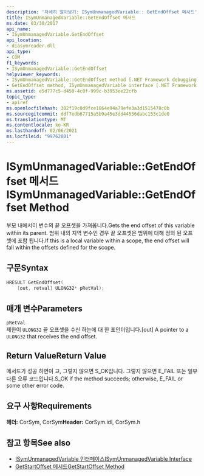 ```yaml
---
description: '자세히 알아보기: ISymUnmanagedVariable:: GetEndOffset 메서드'
title: ISymUnmanagedVariable::GetEndOffset 메서드
ms.date: 03/30/2017
api_name:
- ISymUnmanagedVariable.GetEndOffset
api_location:
- diasymreader.dll
api_type:
- COM
f1_keywords:
- ISymUnmanagedVariable::GetEndOffset
helpviewer_keywords:
- ISymUnmanagedVariable::GetEndOffset method [.NET Framework debugging]
- GetEndOffset method, ISymUnmanagedVariable interface [.NET Framework debugging]
ms.assetid: e5d777c5-d450-4c0f-999c-b3953ee22cfb
topic_type:
- apiref
ms.openlocfilehash: 302f19c0d9fce1864e94a79efe3a3d1515478c0b
ms.sourcegitcommit: ddf7edb67715a5b9a45e3dd44536dabc153c1de0
ms.translationtype: MT
ms.contentlocale: ko-KR
ms.lasthandoff: 02/06/2021
ms.locfileid: "99762801"
---
```

# <a name="isymunmanagedvariablegetendoffset-method"></a><span data-ttu-id="ffd71-103">ISymUnmanagedVariable::GetEndOffset 메서드</span><span class="sxs-lookup"><span data-stu-id="ffd71-103">ISymUnmanagedVariable::GetEndOffset Method</span></span>

<span data-ttu-id="ffd71-104">부모 내에서이 변수의 끝 오프셋을 가져옵니다.</span><span class="sxs-lookup"><span data-stu-id="ffd71-104">Gets the end offset of this variable within its parent.</span></span> <span data-ttu-id="ffd71-105">범위 내의 지역 변수인 경우 끝 오프셋은 범위에 대해 정의 된 오프셋에 포함 됩니다.</span><span class="sxs-lookup"><span data-stu-id="ffd71-105">If this is a local variable within a scope, the end offset will fall within the offsets defined for the scope.</span></span>  
  
## <a name="syntax"></a><span data-ttu-id="ffd71-106">구문</span><span class="sxs-lookup"><span data-stu-id="ffd71-106">Syntax</span></span>  
  
```cpp  
HRESULT GetEndOffset(  
    [out, retval] ULONG32* pRetVal);  
```  
  
## <a name="parameters"></a><span data-ttu-id="ffd71-107">매개 변수</span><span class="sxs-lookup"><span data-stu-id="ffd71-107">Parameters</span></span>  

 `pRetVal`  
 <span data-ttu-id="ffd71-108">제한이 `ULONG32` 끝 오프셋을 수신 하는에 대 한 포인터입니다.</span><span class="sxs-lookup"><span data-stu-id="ffd71-108">[out] A pointer to a `ULONG32` that receives the end offset.</span></span>  
  
## <a name="return-value"></a><span data-ttu-id="ffd71-109">Return Value</span><span class="sxs-lookup"><span data-stu-id="ffd71-109">Return Value</span></span>  

 <span data-ttu-id="ffd71-110">메서드가 성공 하면이 고, 그렇지 않으면 S_OK입니다. 그렇지 않으면 E_FAIL 또는 일부 다른 오류 코드입니다.</span><span class="sxs-lookup"><span data-stu-id="ffd71-110">S_OK if the method succeeds; otherwise, E_FAIL or some other error code.</span></span>  
  
## <a name="requirements"></a><span data-ttu-id="ffd71-111">요구 사항</span><span class="sxs-lookup"><span data-stu-id="ffd71-111">Requirements</span></span>  

 <span data-ttu-id="ffd71-112">**헤더:** CorSym, CorSym</span><span class="sxs-lookup"><span data-stu-id="ffd71-112">**Header:** CorSym.idl, CorSym.h</span></span>  
  
## <a name="see-also"></a><span data-ttu-id="ffd71-113">참고 항목</span><span class="sxs-lookup"><span data-stu-id="ffd71-113">See also</span></span>

- [<span data-ttu-id="ffd71-114">ISymUnmanagedVariable 인터페이스</span><span class="sxs-lookup"><span data-stu-id="ffd71-114">ISymUnmanagedVariable Interface</span></span>](isymunmanagedvariable-interface.md)
- [<span data-ttu-id="ffd71-115">GetStartOffset 메서드</span><span class="sxs-lookup"><span data-stu-id="ffd71-115">GetStartOffset Method</span></span>](isymunmanagedvariable-getstartoffset-method.md)
